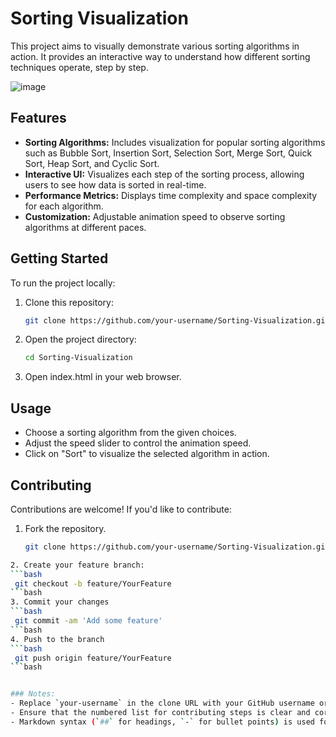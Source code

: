 # Sorting Visualization

This project aims to visually demonstrate various sorting algorithms in action. It provides an interactive way to understand how different sorting techniques operate, step by step.

![image](https://github.com/sohaum/Sorting-Visualization/assets/127203784/412b05b6-95fe-466b-a9f2-70903eaf4602)


## Features

- **Sorting Algorithms:** Includes visualization for popular sorting algorithms such as Bubble Sort, Insertion Sort, Selection Sort, Merge Sort, Quick Sort, Heap Sort, and Cyclic Sort.
- **Interactive UI:** Visualizes each step of the sorting process, allowing users to see how data is sorted in real-time.
- **Performance Metrics:** Displays time complexity and space complexity for each algorithm.
- **Customization:** Adjustable animation speed to observe sorting algorithms at different paces.

## Getting Started

To run the project locally:

1. Clone this repository:
   ```bash
   git clone https://github.com/your-username/Sorting-Visualization.git
   
   
2. Open the project directory:
   ```bash
   cd Sorting-Visualization
   
   
3. Open index.html in your web browser.

## Usage

- Choose a sorting algorithm from the given choices.
- Adjust the speed slider to control the animation speed.
- Click on "Sort" to visualize the selected algorithm in action.

## Contributing

Contributions are welcome! If you'd like to contribute:

1. Fork the repository.
   ```bash
   git clone https://github.com/your-username/Sorting-Visualization.git
  ```bash
2. Create your feature branch:
  ```bash
   git checkout -b feature/YourFeature
  ```bash
3. Commit your changes
  ```bash
   git commit -am 'Add some feature'
  ```bash
4. Push to the branch
  ```bash
   git push origin feature/YourFeature
  ```bash


### Notes:
- Replace `your-username` in the clone URL with your GitHub username or repository URL.
- Ensure that the numbered list for contributing steps is clear and correctly formatted for Bash commands.
- Markdown syntax (`##` for headings, `-` for bullet points) is used for content sections (`Usage`, `Contributing`, etc.).


   
